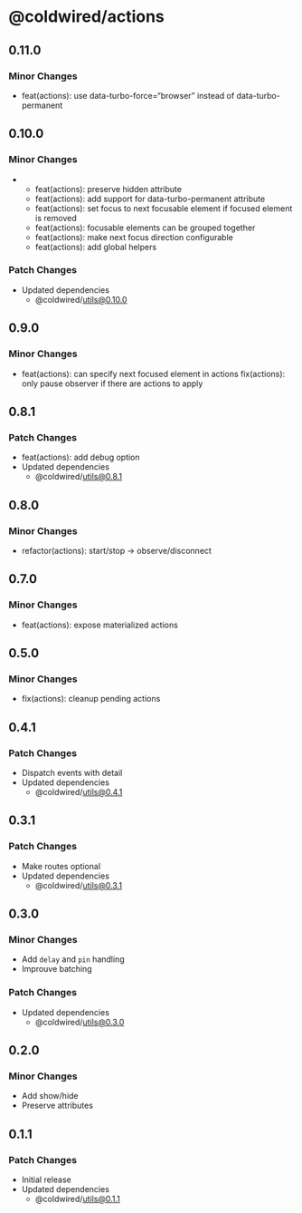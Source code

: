 # @coldwired/actions

## 0.11.0

### Minor Changes

- feat(actions): use data-turbo-force=“browser” instead of data-turbo-permanent

## 0.10.0

### Minor Changes

- - feat(actions): preserve hidden attribute
  - feat(actions): add support for data-turbo-permanent attribute
  - feat(actions): set focus to next focusable element if focused element is removed
  - feat(actions): focusable elements can be grouped together
  - feat(actions): make next focus direction configurable
  - feat(actions): add global helpers

### Patch Changes

- Updated dependencies
  - @coldwired/utils@0.10.0

## 0.9.0

### Minor Changes

- feat(actions): can specify next focused element in actions
  fix(actions): only pause observer if there are actions to apply

## 0.8.1

### Patch Changes

- feat(actions): add debug option
- Updated dependencies
  - @coldwired/utils@0.8.1

## 0.8.0

### Minor Changes

- refactor(actions): start/stop -> observe/disconnect

## 0.7.0

### Minor Changes

- feat(actions): expose materialized actions

## 0.5.0

### Minor Changes

- fix(actions): cleanup pending actions

## 0.4.1

### Patch Changes

- Dispatch events with detail
- Updated dependencies
  - @coldwired/utils@0.4.1

## 0.3.1

### Patch Changes

- Make routes optional
- Updated dependencies
  - @coldwired/utils@0.3.1

## 0.3.0

### Minor Changes

- Add `delay` and `pin` handling
- Improuve batching

### Patch Changes

- Updated dependencies
  - @coldwired/utils@0.3.0

## 0.2.0

### Minor Changes

- Add show/hide
- Preserve attributes

## 0.1.1

### Patch Changes

- Initial release
- Updated dependencies
  - @coldwired/utils@0.1.1
